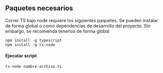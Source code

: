 ## Paquetes necesarios

Correr TS bajo node requiere los siguientes paquetes. Se pueden instalar de forma global o como dependencias de desarrollo del proyecto. Sin embargo, se recomienda tenerlos de forma global

```
npm install -g typescript
npm install -g ts-node
```

#### Ejecutar script

```
ts-node nombre-archivo.ts
```




